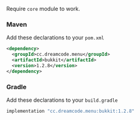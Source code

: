 Require ``core`` module to work.
### Maven
Add these declarations to your ``pom.xml``

```xml
<dependency>
  <groupId>cc.dreamcode.menu</groupId>
  <artifactId>bukkit</artifactId>
  <version>1.2.8</version>
</dependency>
```

### Gradle
Add these declarations to your ``build.gradle``

```gradle
implementation "cc.dreamcode.menu:bukkit:1.2.8"
```